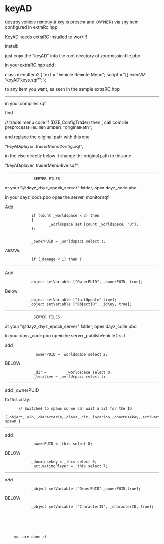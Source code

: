 keyAD
=====

destroy vehicle remotly(if key is present and OWNER) via any item configured in extraRc.hpp



KeyAD needs extraRC installed to work!!!


install:

just copy the "keyAD" into the root directory of yourmissionfile.pbo



in your extraRC.hpp add :

  class menuItem2 {
    text = "Vehicle Remote Menu";
	script = "[] execVM 'keyAD\keys.sqf'";
 };
 
 
 to any Item you want, as seen in the sample extraRC.hpp

 _____________________________________________________________________________________________
 
 in your compiles.sqf
 
 find
 
 // trader menu code
	if (DZE_ConfigTrader) then {
		call compile preprocessFileLineNumbers "originalPath";
		
and replace the original path with this one

"keyAD\player_traderMenuConfig.sqf";

in the else directly below it change the original path to this one

"keyAD\player_traderMenuHive.sqf";

_____________________________________________________________________________________________
                 SERVER FILES
				 
at your "@dayz_dayz_epoch_server" folder, open dayz_code.pbo

in your dayz_code.pbo open the server_monitor.sqf

Add

                if (count _worldspace < 3) then
                {
                        _worldspace set [count _worldspace, "0"];
                };             


                _ownerPUID = _worldspace select 2;		
				
				
ABOVE

                if (_damage < 1) then {
				
-----------------------------------------------------------------------------------------------				
				
Add

               _object setVariable ["OwnerPUID", _ownerPUID, true];
			   
Below

               _object setVariable ["lastUpdate",time];
			   _object setVariable ["ObjectID", _idKey, true];			   
                
______________________________________________________________________________________________
                 SERVER FILES
				 
at your "@dayz_dayz_epoch_server" folder, open dayz_code.pbo

in your dayz_code.pbo open the server_publishVehicle2.sqf

add

                 _ownerPUID = _worldspace select 2;
				 
BELOW
  
                 _dir = 		_worldspace select 0;
                 _location = _worldspace select 1;

------------------------------------------------------------------------------------------------
				 
add
                _ownerPUID
				
				
to this array:

          // Switched to spawn so we can wait a bit for the ID
         [_object,_uid,_characterID,_class,_dir,_location,_donotusekey,_activatingPlayer] spawn {				
                 
	
----------------------------------------------------------------------------------------------------	
				 
add
        
                _ownerPUID = _this select 8;	

BELOW

                _donotusekey = _this select 6;
                _activatingPlayer = _this select 7;				


------------------------------------------------------------------------------------------------------				
				 
add

                _object setVariable ["OwnerPUID",_ownerPUID,true];

BELOW

                _object setVariable ["CharacterID", _characterID, true];				


		
		
		
		
		you are done ;)